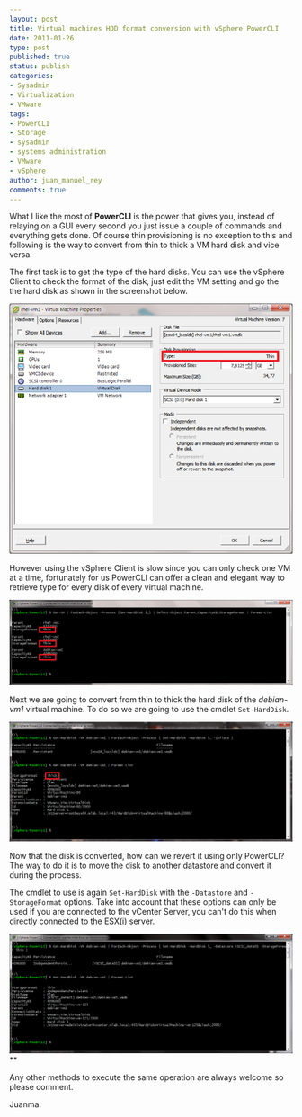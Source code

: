 ```yaml
---
layout: post
title: Virtual machines HDD format conversion with vSphere PowerCLI
date: 2011-01-26
type: post
published: true
status: publish
categories:
- Sysadmin
- Virtualization
- VMware
tags:
- PowerCLI
- Storage
- sysadmin
- systems administration
- VMware
- vSphere
author: juan_manuel_rey
comments: true
---
```


What I like the most of **PowerCLI** is the power that gives you, instead of relaying on a GUI every second you just issue a couple of commands and everything gets done. Of course thin provisioning is no exception to this and following is the way to convert from thin to thick a VM hard disk and vice versa.

The first task is to get the type of the hard disks. You can use the vSphere Client to check the format of the disk, just edit the VM setting and go the the hard disk as shown in the screenshot below.

[![](/images/format-vsphereclient.png "HDD format check with vSphere Client")]({{site.url}}/images/format-vsphereclient.png)

However using the vSphere Client is slow since you can only check one VM at a time, fortunately for us PowerCLI can offer a clean and elegant way to retrieve type for every disk of every virtual machine.

[![](/images/get-harddisks2.png "Get-HardDisks")]({{site.url}}/images/get-harddisks2.png)

Next we are going to convert from thin to thick the hard disk of the *debian-vm1* virtual machine. To do so we are going to use the cmdlet `Set-HardDisk`.

[![](/images/inflate-disks.png "Disk conversion")]({{site.url}}/images/inflate-disks.png)

Now that the disk is converted, how can we revert it using only PowerCLI? The way to do it is to move the disk to another datastore and convert it during the process.

The cmdlet to use is again `Set-HardDisk` with the `-Datastore` and `-StorageFormat` options. Take into account that these options can only be used if you are connected to the vCenter Server, you can't do this when directly connected to the ESX(i) server.

[![](/images/thin-to-thick.png "Thick to thin conversion")]({{site.url}}/images/thin-to-thick.png)**

Any other methods to execute the same operation are always welcome so please comment.

Juanma.
